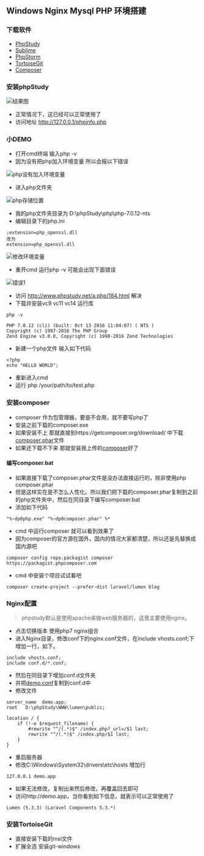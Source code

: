 ## Windows Nginx Mysql PHP 环境搭建
### 下载软件
* [PhpStudy](http://www.phpstudy.net/)
* [Sublime](https://www.sublimetext.com/3)
* [PhpStorm](http://www.jetbrains.com/phpstorm/)
* [TortoiseGit](https://tortoisegit.org/)
* [Composer](https://getcomposer.org/Composer-Setup.exe)

### 安装phpStudy
![结果图](http://7xrqhy.com1.z0.glb.clouddn.com/note_phpstydy_run.png)
* 正常情况下，这已经可以正常使用了
* 访问地址 http://127.0.0.1/phpinfo.php

### 小DEMO
* 打开cmd终端 输入php -v
* 因为没有把php加入环境变量 所以会报以下错误

![php没有加入环境变量](http://7xrqhy.com1.z0.glb.clouddn.com/note_no_php_envirement.png)

* 进入php文件夹 

![php存储位置](http://7xrqhy.com1.z0.glb.clouddn.com/note_php_path.png)

* 我的php文件夹目录为 D:\phpStudy\php\php-7.0.12-nts
* 编辑目录下的php.ini
~~~
;extension=php_openssl.dll
改为
extension=php_openssl.dll
~~~

![修改环境变量](http://7xrqhy.com1.z0.glb.clouddn.com/note_path.png)

* 重开cmd 运行php -v 可能会出现下面错误

![错误1](http://7xrqhy.com1.z0.glb.clouddn.com/note_error_1.png)

* 访问 http://www.phpstudy.net/a.php/184.html 解决
* 下载并安装vc9 vc11 vc14 运行库

~~~
php -v

PHP 7.0.12 (cli) (built: Oct 13 2016 11:04:07) ( NTS )
Copyright (c) 1997-2016 The PHP Group
Zend Engine v3.0.0, Copyright (c) 1998-2016 Zend Technologies
~~~

* 新建一个php文件 输入如下代码

~~~
<?php
echo "HELLO WORLD";
~~~

* 重新进入cmd
* 运行 php /your/path/to/test.php

### 安装composer
* composer 作为包管理器，要是不会用，就不要写php了
* 安装之前下载的composer.exe
* 如果安装不上 那就直接到https://getcomposer.org/download/ 中下载[composer.phar](https://getcomposer.org/download/1.3.1/composer.phar)文件
* 如果还下载不下来 那就安装我上传的[composer](http://7xrqhy.com1.z0.glb.clouddn.com/composer.phar)好了

#### 编写composer.bat
* 如果直接下载了composer.phar文件是没办法直接运行的，除非使用php composer.phar
* 但是这样实在是不怎么人性化。所以我们把下载的composer.phar复制到之前的php文件夹中，然后在同目录下编写composer.bat
* 添加如下代码
~~~
"%~dp0php.exe" "%~dp0composer.phar" %*
~~~
* cmd 中运行composer 就可以看到效果了
* 因为composer的官方源在国外，国内的情况大家都清楚，所以还是先替换成国内源吧
~~~
composer config repo.packagist composer https://packagist.phpcomposer.com
~~~
* cmd 中安装个项目试试看吧
~~~
composer create-project --prefer-dist laravel/lumen blog
~~~

### Nginx配置
> phpstudy默认是使用apache来做web服务器的，这里主要使用nginx。

* 点击切换版本 使用php7 nginx组合
* 进入Nginx目录，修改conf下的nginx.conf文件，在include vhosts.conf;下增加一行，如下。
~~~
include vhosts.conf;
include conf.d/*.conf;
~~~
* 然后在同目录下增加conf.d文件夹
* 并把[demo.conf](http://7xrqhy.com1.z0.glb.clouddn.com/phalcon.conf)复制到conf.d中
* 修改文件
~~~
server_name  demo.app;
root   D:\phpStudy\WWW\lumen\public;

location / {
    if (!-e $request_filename) {
        #rewrite "^/(.*)$" /index.php?_url=/$1 last;
        rewrite "^/(.*)$" /index.php/$1 last;
    }
}
~~~
* 重启服务器
* 修改C:\Windows\System32\drivers\etc\hosts 增加行
~~~
127.0.0.1 demo.app
~~~
* 如果无法修改，复制出来然后修改，再覆盖回去即可
* 访问http://demo.app，当你看到如下信息，就表示可以正常使用了
~~~
Lumen (5.3.3) (Laravel Components 5.3.*)
~~~

### 安装TortoiseGit
* 直接安装下载的msi文件
* 扩展全选 安装git-windows


